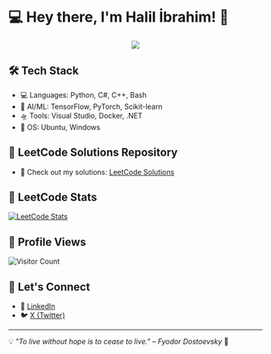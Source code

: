 # 💻 Hey there, I'm Halil İbrahim! 👋

<p align="center">
  <a href="https://github.com/EXPERT2007">
    <img src="https://readme-typing-svg.demolab.com/?lines=AI%20%26%20ML%20Enthusiast;LeetCode%20Problem%20Solver;Passionate%20about%20Coding;Always%20Learning%20and%20Growing&font=Fira%20Code&center=true&width=440&height=45&color=f75c7e&vCenter=true&pause=1000&size=22" />
  </a>
</p>

## 🛠️ Tech Stack
- 💻 Languages: Python, C#, C++, Bash
- 🧠 AI/ML: TensorFlow, PyTorch, Scikit-learn
- 🛸 Tools: Visual Studio, Docker, .NET
- 💾 OS: Ubuntu, Windows

## 🚀 LeetCode Solutions Repository
- 🧩 Check out my solutions: [LeetCode Solutions](https://github.com/EXPERT2007/leetcode-solutions)

## 🧩 LeetCode Stats
[![LeetCode Stats](https://leetcard.jacoblin.cool/expert07?theme=dark&ext=contest)](https://leetcode.com/u/expert07/)

## 👀 Profile Views
![Visitor Count](https://komarev.com/ghpvc/?username=EXPERT2007&color=blue&style=flat-square)

## 🤝 Let's Connect
- 💼 [LinkedIn](https://www.linkedin.com/in/halil-ibrahim-kutmur-bb7122332/)
- 🐦 [X (Twitter)](https://x.com/HalilKutmur2007)

---
💡 *"To live without hope is to cease to live." – Fyodor Dostoevsky* 🌟
